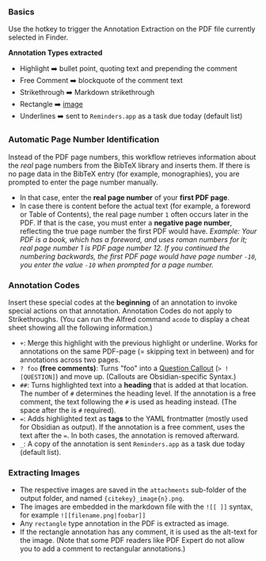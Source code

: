 ### Basics
Use the hotkey to trigger the Annotation Extraction on the PDF file currently
selected in Finder.

__Annotation Types extracted__
- Highlight ➡️ bullet point, quoting text and prepending the comment
- Free Comment ➡️ blockquote of the comment text
- Strikethrough ➡️ Markdown strikethrough
- Rectangle ➡️ [image](#extracting-images)
- Underlines ➡️ sent to `Reminders.app` as a task due today (default list)

### Automatic Page Number Identification
Instead of the PDF page numbers, this workflow retrieves information about the
*real* page numbers from the BibTeX library and inserts them. If there is no
page data in the BibTeX entry (for example, monographies), you are prompted to
enter the page number manually.
- In that case, enter the __real page number__ of your __first PDF page__.
- In case there is content before the actual text (for example, a foreword or
  Table of Contents), the real page number `1` often occurs later in the PDF. If
  that is the case, you must enter a __negative page number__, reflecting the
  true page number the first PDF would have. *Example: Your PDF is a book, which
  has a foreword, and uses roman numbers for it; real page number 1 is PDF page
  number 12. If you continued the numbering backwards, the first PDF page would
  have page number `-10`, you enter the value `-10` when prompted for a page
  number.*

### Annotation Codes
Insert these special codes at the __beginning__ of an annotation to invoke
special actions on that annotation. Annotation Codes do not apply to
Strikethroughs. (You can run the Alfred command `acode` to display a cheat sheet
showing all the following information.)

- `+`: Merge this highlight with the previous highlight or underline. Works for
  annotations on the same PDF-page (= skipping text in between) and for
  annotations across two pages.
- `? foo` __(free comments)__: Turns "foo" into a [Question
  Callout](https://help.obsidian.md/How+to/Use+callouts)	(`> ![QUESTION]`) and
  move up. (Callouts are Obsidian-specific Syntax.)
- `##`: Turns highlighted text into a __heading__ that is added at that
  location. The number of `#` determines the heading level. If the annotation is
  a free comment, the text following the `#` is used as heading instead. (The
  space after the is `#` required).
- `=`: Adds highlighted text as __tags__ to the YAML frontmatter (mostly used
  for Obsidian as output). If the annotation is a free comment, uses the text
  after the `=`. In both cases, the annotation is removed afterward.
- `_`: A copy of the annotation is sent `Reminders.app` as a task due today
  (default list).

### Extracting Images
<!-- LTeX: enabled=false -->
- The respective images are saved in the `attachments` sub-folder of the output
  folder, and named `{citekey}_image{n}.png`.
- The images are embedded in the markdown file with the `![[ ]]` syntax, for
  example `![[filename.png|foobar]]`
- Any `rectangle` type annotation in the PDF is extracted as image.
- If the rectangle annotation has any comment, it is used as the alt-text for
  the image. (Note that some PDF readers like PDF Expert do not allow you to add
  a comment to rectangular annotations.)
<!-- LTeX: enabled=true -->
